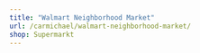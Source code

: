 ```yaml
---
title: "Walmart Neighborhood Market"
url: /carmichael/walmart-neighborhood-market/
shop: Supermarkt
---
```


